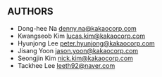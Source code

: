 ## AUTHORS
- Dong-hee Na <denny.na@kakaocorp.com>
- Kwangseob Kim <lucas.kim@kakaocorp.com>
- Hyunjong Lee <peter.hyunjong@kakaocorp.com>
- Jisang Yoon <jason.yoon@kakaocorp.com>
- Seongjin Kim <nick.kim@kakaocorp.com>
- Tackhee Lee <leeth92@naver.com>
